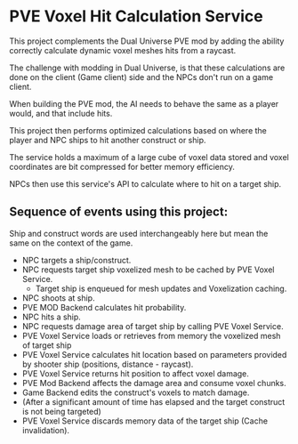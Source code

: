 # PVE Voxel Hit Calculation Service

This project complements the Dual Universe PVE mod by adding the ability correctly calculate dynamic voxel meshes hits from a raycast.

The challenge with modding in Dual Universe, is that these calculations are done on the client (Game client) side and the NPCs don't run on a game client.

When building the PVE mod, the AI needs to behave the same as a player would, and that include hits.

This project then performs optimized calculations based on where the player and NPC ships to hit another construct or ship.

The service holds a maximum of a large cube of voxel data stored and voxel coordinates are bit compressed for better memory efficiency.

NPCs then use this service's API to calculate where to hit on a target ship.

## Sequence of events using this project:

Ship and construct words are used interchangeably here but mean the same on the context of the game.

- NPC targets a ship/construct.
- NPC requests target ship voxelized mesh to be cached by PVE Voxel Service.
  - Target ship is enqueued for mesh updates and Voxelization caching.
- NPC shoots at ship.
- PVE MOD Backend calculates hit probability.
- NPC hits a ship.
- NPC requests damage area of target ship by calling PVE Voxel Service.
- PVE Voxel Service loads or retrieves from memory the voxelized mesh of target ship
- PVE Voxel Service calculates hit location based on parameters provided by shooter ship (positions, distance - raycast).
- PVE Voxel Service returns hit position to affect voxel damage.
- PVE Mod Backend affects the damage area and consume voxel chunks.
- Game Backend edits the construct's voxels to match damage.
- (After a significant amount of time has elapsed and the target construct is not being targeted)
- PVE Voxel Service discards memory data of the target ship (Cache invalidation).
